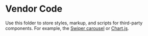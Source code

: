 # Vendor Code

Use this folder to store styles, markup, and scripts for third-party components. For example, the [Swiper carousel](https://swiperjs.com/) or [Chart.js](https://www.chartjs.org/).
